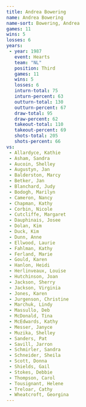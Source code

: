 ```yaml
---
title: Andrea Bowering
name: Andrea Bowering
name-sort: Bowering, Andrea
games: 11
wins: 5
losses: 6
years:
 - year: 1987
   event: Hearts
   team: "NL"
   position: Third
   games: 11
   wins: 5
   losses: 6
   inturn-total: 75
   inturn-percent: 63
   outturn-total: 130
   outturn-percent: 67
   draw-total: 95
   draw-percent: 62
   takeout-total: 110
   takeout-percent: 69
   shots-total: 205
   shots-percent: 66
vs:
 - Allardyce, Kathie
 - Asham, Sandra
 - Aucoin, Shelley
 - Augustyn, Jan
 - Balderston, Marcy
 - Betker, Jan
 - Blanchard, Judy
 - Bodogh, Marilyn
 - Cameron, Nancy
 - Chapman, Kathy
 - Corbin, Nicole
 - Cutcliffe, Margaret
 - Dauphinais, Josee
 - Dolan, Kim
 - Duck, Kim
 - Dunn, Anne
 - Ellwood, Laurie
 - Fahlman, Kathy
 - Ferland, Marie
 - Gould, Karen
 - Hanlon, Heidi
 - Herlinveaux, Louise
 - Hutchinson, Joan
 - Jackson, Sherry
 - Jackson, Virginia
 - Jones, Karen
 - Jurgenson, Christine
 - Marchuk, Lindy
 - Massullo, Deb
 - McDonald, Tina
 - McEdwards, Kathy
 - Messer, Janyce
 - Muzika, Shelley
 - Sanders, Pat
 - Savill, Jarron
 - Schmirler, Sandra
 - Schneider, Sheila
 - Scott, Donna
 - Shields, Gail
 - Stokes, Debbie
 - Thompson, Carol
 - Tousignant, Helene
 - Treloar, Cathy
 - Wheatcroft, Georgina
---
```

